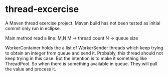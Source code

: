 # thread-excercise

A Maven thread exercise project. Maven build has not been tested as initial commit only run in eclipse.

Main method read a line:
M,N
M -> thread count
N -> queue size

WorkerContainer holds the a list of WorkerSender threads which keep trying to obtain an integer from queue and send it.
Probably, this thread should not keep trying in this case. But the intention is to make it something like ThreadPool. So when there is something available in queue. They will pull the value and process it.
